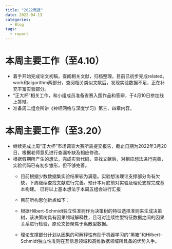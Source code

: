 ```yaml
---
title: "2022周报"
date: 2022-04-13
categories:
  - Blog
tags:
  - report
---
```


# 本周主要工作（至4.10）
- 着手开始完成论文初稿，查阅相关文献，归档整理，目前已初步完成related。 work和algorithm两部分，查阅相关类似文献后，发现实验数据不足，正在补充丰富实验部分。
- “正大杯”相关工作，和小组成员准备省赛入围作品和答辩，于4月10日参加线上答辩。
- 准备周二组会所讲《神经网络与深度学习》第三、四章内容。

# 本周主要工作（至3.20）
- 继续完成上周“正大杯”市场调查大赛所需提交报告，截止日期为2022年3月20日，根据老师意见进行查漏补缺及相应修改。
- 根据假期所产生的想法，完成实验代码，查找文献后，对相应想法进行完善，实验代码已有初步雏形，但不够完善。
    - 目前根据少数数据集实验结果较为满意。实验想法理论支撑部分尚有欠缺，下周继续查找文献进行完善。预计本月底前对实验及理论支撑完成基本构建。
    已将以上基本想法于本周五组会进行汇报
    
    - 目前所构思创新点如下：
    
    - 根据Hilbert-Schmidt独立性准则作为决策树的特征选择准则来生成决策树，该决策树具有因果领域解释性，且可对连续性型特征数据之间的因果关系进行检验，原论文皆聚焦于离散型数据。
    - 理论支撑部分计划从因果的可解释性有助于机器学习的“黑箱”和Hilbert-Schmidt独立性准则在互信息领域和高维数据领域所具备的优势入手。